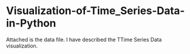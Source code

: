 # Visualization-of-Time_Series-Data-in-Python
Attached is the data file. I have described the TTime Series Data visualization.
